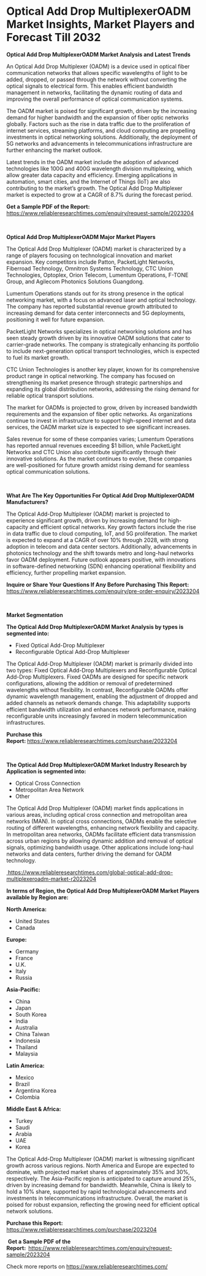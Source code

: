<p><h1>Optical Add Drop MultiplexerOADM Market Insights, Market Players and Forecast Till 2032</h1></p><p><strong>Optical Add Drop MultiplexerOADM Market Analysis and Latest Trends</strong></p>
<p><p>An Optical Add Drop Multiplexer (OADM) is a device used in optical fiber communication networks that allows specific wavelengths of light to be added, dropped, or passed through the network without converting the optical signals to electrical form. This enables efficient bandwidth management in networks, facilitating the dynamic routing of data and improving the overall performance of optical communication systems.</p><p>The OADM market is poised for significant growth, driven by the increasing demand for higher bandwidth and the expansion of fiber optic networks globally. Factors such as the rise in data traffic due to the proliferation of internet services, streaming platforms, and cloud computing are propelling investments in optical networking solutions. Additionally, the deployment of 5G networks and advancements in telecommunications infrastructure are further enhancing the market outlook.</p><p>Latest trends in the OADM market include the adoption of advanced technologies like 100G and 400G wavelength division multiplexing, which allow greater data capacity and efficiency. Emerging applications in automation, smart cities, and the Internet of Things (IoT) are also contributing to the market’s growth. The Optical Add Drop Multiplexer market is expected to grow at a CAGR of 8.7% during the forecast period.</p></p>
<p><strong>Get a Sample PDF of the Report:&nbsp;</strong> <a href="https://www.reliableresearchtimes.com/enquiry/request-sample/2023204?utm_campaign=3033&utm_medium=2&utm_source=Github&utm_content=ia&utm_term=29032025&utm_id=optical-add-drop-multiplexeroadm">https://www.reliableresearchtimes.com/enquiry/request-sample/2023204</a></p>
<p>&nbsp;</p>
<p><strong>Optical Add Drop MultiplexerOADM Major Market Players</strong></p>
<p><p>The Optical Add Drop Multiplexer (OADM) market is characterized by a range of players focusing on technological innovation and market expansion. Key competitors include Patton, PacketLight Networks, Fiberroad Technology, Omnitron Systems Technology, CTC Union Technologies, Optoplex, Orion Telecom, Lumentum Operations, F-TONE Group, and Agilecom Photonics Solutions Guangdong.</p><p>Lumentum Operations stands out for its strong presence in the optical networking market, with a focus on advanced laser and optical technology. The company has reported substantial revenue growth attributed to increasing demand for data center interconnects and 5G deployments, positioning it well for future expansion.</p><p>PacketLight Networks specializes in optical networking solutions and has seen steady growth driven by its innovative OADM solutions that cater to carrier-grade networks. The company is strategically enhancing its portfolio to include next-generation optical transport technologies, which is expected to fuel its market growth.</p><p>CTC Union Technologies is another key player, known for its comprehensive product range in optical networking. The company has focused on strengthening its market presence through strategic partnerships and expanding its global distribution networks, addressing the rising demand for reliable optical transport solutions.</p><p>The market for OADMs is projected to grow, driven by increased bandwidth requirements and the expansion of fiber optic networks. As organizations continue to invest in infrastructure to support high-speed internet and data services, the OADM market size is expected to see significant increases.</p><p>Sales revenue for some of these companies varies; Lumentum Operations has reported annual revenues exceeding $1 billion, while PacketLight Networks and CTC Union also contribute significantly through their innovative solutions. As the market continues to evolve, these companies are well-positioned for future growth amidst rising demand for seamless optical communication solutions.</p></p>
<p>&nbsp;</p>
<p><strong>What Are The Key Opportunities For Optical Add Drop MultiplexerOADM Manufacturers?</strong></p>
<p><p>The Optical Add-Drop Multiplexer (OADM) market is projected to experience significant growth, driven by increasing demand for high-capacity and efficient optical networks. Key growth factors include the rise in data traffic due to cloud computing, IoT, and 5G proliferation. The market is expected to expand at a CAGR of over 10% through 2028, with strong adoption in telecom and data center sectors. Additionally, advancements in photonics technology and the shift towards metro and long-haul networks favor OADM deployment. Future outlook appears positive, with innovations in software-defined networking (SDN) enhancing operational flexibility and efficiency, further propelling market expansion.</p></p>
<p><strong>Inquire or Share Your Questions If Any Before Purchasing This Report:</strong> <a href="https://www.reliableresearchtimes.com/enquiry/pre-order-enquiry/2023204?utm_campaign=3033&utm_medium=2&utm_source=Github&utm_content=ia&utm_term=29032025&utm_id=optical-add-drop-multiplexeroadm">https://www.reliableresearchtimes.com/enquiry/pre-order-enquiry/2023204</a></p>
<p>&nbsp;</p>
<p><strong>Market Segmentation</strong></p>
<p><strong>The Optical Add Drop MultiplexerOADM Market Analysis by types is segmented into:</strong></p>
<p><ul><li>Fixed Optical Add-Drop Multiplexer</li><li>Reconfigurable Optical Add-Drop Multiplexer</li></ul></p>
<p><p>The Optical Add-Drop Multiplexer (OADM) market is primarily divided into two types: Fixed Optical Add-Drop Multiplexers and Reconfigurable Optical Add-Drop Multiplexers. Fixed OADMs are designed for specific network configurations, allowing the addition or removal of predetermined wavelengths without flexibility. In contrast, Reconfigurable OADMs offer dynamic wavelength management, enabling the adjustment of dropped and added channels as network demands change. This adaptability supports efficient bandwidth utilization and enhances network performance, making reconfigurable units increasingly favored in modern telecommunication infrastructures.</p></p>
<p><strong>Purchase this Report:&nbsp;</strong><a href="https://www.reliableresearchtimes.com/purchase/2023204?utm_campaign=3033&utm_medium=2&utm_source=Github&utm_content=ia&utm_term=29032025&utm_id=optical-add-drop-multiplexeroadm">https://www.reliableresearchtimes.com/purchase/2023204</a></p>
<p>&nbsp;</p>
<p><strong>The Optical Add Drop MultiplexerOADM Market Industry Research by Application is segmented into:</strong></p>
<p><ul><li>Optical Cross Connection</li><li>Metropolitan Area Network</li><li>Other</li></ul></p>
<p><p>The Optical Add Drop Multiplexer (OADM) market finds applications in various areas, including optical cross connection and metropolitan area networks (MAN). In optical cross connections, OADMs enable the selective routing of different wavelengths, enhancing network flexibility and capacity. In metropolitan area networks, OADMs facilitate efficient data transmission across urban regions by allowing dynamic addition and removal of optical signals, optimizing bandwidth usage. Other applications include long-haul networks and data centers, further driving the demand for OADM technology.</p></p>
<p><a href="https://www.reliableresearchtimes.com/global-optical-add-drop-multiplexeroadm-market-r2023204?utm_campaign=3033&utm_medium=2&utm_source=Github&utm_content=ia&utm_term=29032025&utm_id=optical-add-drop-multiplexeroadm">&nbsp;https://www.reliableresearchtimes.com/global-optical-add-drop-multiplexeroadm-market-r2023204</a></p>
<p><strong>In terms of Region, the Optical Add Drop MultiplexerOADM Market Players available by Region are:</strong></p>
<p>
    <p> <strong> North America: </strong>
        <ul>
            <li>United States</li>
            <li>Canada</li>
        </ul>
        </p> 
    <p> <strong> Europe: </strong>
        <ul>
            <li>Germany</li>
            <li>France</li>
            <li>U.K.</li>
            <li>Italy</li>
            <li>Russia</li>
        </ul>
        </p> 
    <p> <strong> Asia-Pacific: </strong>
        <ul>
            <li>China</li>
            <li>Japan</li>
            <li>South Korea</li>
            <li>India</li>
            <li>Australia</li>
            <li>China Taiwan</li>
            <li>Indonesia</li>
            <li>Thailand</li>
            <li>Malaysia</li>
        </ul>
        </p> 
    <p> <strong> Latin America: </strong>
        <ul>
            <li>Mexico</li>
            <li>Brazil</li>
            <li>Argentina Korea</li>
            <li>Colombia</li>
        </ul>
        </p> 
    <p> <strong> Middle East & Africa: </strong>
        <ul>
            <li>Turkey</li>
            <li>Saudi</li>
            <li>Arabia</li>
            <li>UAE</li>
            <li>Korea</li>
        </ul>
    </p>
    </p>
<p><p>The Optical Add-Drop Multiplexer (OADM) market is witnessing significant growth across various regions. North America and Europe are expected to dominate, with projected market shares of approximately 35% and 30%, respectively. The Asia-Pacific region is anticipated to capture around 25%, driven by increasing demand for bandwidth. Meanwhile, China is likely to hold a 10% share, supported by rapid technological advancements and investments in telecommunications infrastructure. Overall, the market is poised for robust expansion, reflecting the growing need for efficient optical network solutions.</p></p>
<p><strong>Purchase this Report: </strong><a href="https://www.reliableresearchtimes.com/purchase/2023204?utm_campaign=3033&utm_medium=2&utm_source=Github&utm_content=ia&utm_term=29032025&utm_id=optical-add-drop-multiplexeroadm">https://www.reliableresearchtimes.com/purchase/2023204</a></p>
<p>&nbsp;<strong>Get a Sample PDF of the Report:&nbsp;&nbsp;</strong><a href="https://www.reliableresearchtimes.com/enquiry/request-sample/2023204?utm_campaign=3033&utm_medium=2&utm_source=Github&utm_content=ia&utm_term=29032025&utm_id=optical-add-drop-multiplexeroadm">https://www.reliableresearchtimes.com/enquiry/request-sample/2023204</a></p>
<p><strong></strong></p>
<p>Check more reports on <a href="https://www.reliableresearchtimes.com/?utm_campaign=3033&utm_medium=2&utm_source=Github&utm_content=ia&utm_term=29032025&utm_id=optical-add-drop-multiplexeroadm">https://www.reliableresearchtimes.com/</a></p>